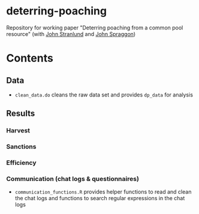 # deterring-poaching
Repository for working paper "Deterring poaching from a common pool resource" (with [John Stranlund](https://www.umass.edu/resec/people/stranlun) and [John Spraggon](https://www.umass.edu/resec/people/jmspragg))

# Contents

## Data

* `clean_data.do` cleans the raw data set and provides `dp_data` for analysis

## Results 

### Harvest

### Sanctions

### Efficiency

### Communication (chat logs & questionnaires)
* `communication_functions.R` provides helper functions to read and clean the chat logs and functions to search regular expressions in the chat logs
